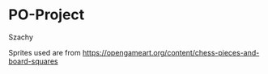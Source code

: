 # PO-Project
Szachy

Sprites used are from https://opengameart.org/content/chess-pieces-and-board-squares
